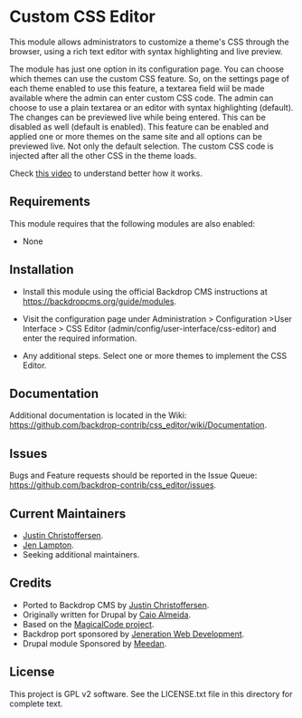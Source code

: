 Custom CSS Editor
======================

This module allows administrators to customize a theme's CSS through
the browser, using a rich text editor with syntax highlighting and
live preview.

The module has just one option in its configuration page. You can choose
which themes can use the custom CSS feature. So, on the settings page
of each theme enabled to use this feature, a textarea field wiil be made
available where the admin can enter custom CSS code. The admin can choose to
use a plain textarea or an editor with syntax highlighting (default).
The changes can be previewed live while being entered. This can be disabled
as well (default is enabled). This feature can be enabled and applied one or
more themes on the same site and all options can be previewed live. Not only the
default selection. The custom CSS code is injected after all the other CSS in
the theme loads.

Check [this video](http://ca.ios.ba/files/drupal/csseditor.ogv) to understand
better how it works.

Requirements
------------

This module requires that the following modules are also enabled:

 * None

Installation
------------

- Install this module using the official Backdrop CMS instructions at
  https://backdropcms.org/guide/modules.

- Visit the configuration page under Administration > Configuration >User
  Interface > CSS Editor (admin/config/user-interface/css-editor) and enter
  the required information.

- Any additional steps.
  Select one or more themes to implement the CSS Editor.

Documentation
-------------

Additional documentation is located in the Wiki:
https://github.com/backdrop-contrib/css_editor/wiki/Documentation.

Issues
------

Bugs and Feature requests should be reported in the Issue Queue:
https://github.com/backdrop-contrib/css_editor/issues.

Current Maintainers
-------------------

- [Justin Christoffersen](https://github.com/larsdesigns).
- [Jen Lampton](https://github.com/jenlampton).
- Seeking additional maintainers.

Credits
-------

- Ported to Backdrop CMS by [Justin Christoffersen](https://github.com/larsdesigns).
- Originally written for Drupal by [Caio Almeida](https://github.com/caiosba).
- Based on the [MagicalCode project](https://github.com/example).
- Backdrop port sponsored by [Jeneration Web Development](https://www.jenerationweb.com/).
- Drupal module Sponsored by [Meedan](http://meedan.org).

License
-------

This project is GPL v2 software.
See the LICENSE.txt file in this directory for complete text.
